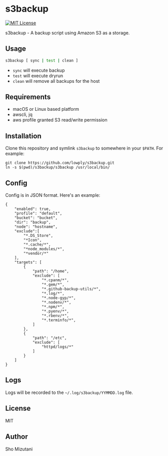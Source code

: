 # s3backup

[![MIT License](http://img.shields.io/badge/license-MIT-blue.svg?style=flat-square)][license]

[license]: https://github.com/lowply/lacrosse/blob/master/LICENSE

s3backup - A backup script using Amazon S3 as a storage.

## Usage

```bash
s3backup [ sync | test | clean ]
```

- `sync` will execute backup
- `test` will execute dryrun
- `clean` will remove all backups for the host

## Requirements

- macOS or Linux based platform
- awscli, jq
- aws profile granted S3 read/write permission

## Installation

Clone this repository and symlink `s3backup` to somewhere in your `$PATH`. For example:

```
git clone https://github.com/lowply/s3backup.git
ln -s $(pwd)/s3backup/s3backup /usr/local/bin/
```

## Config

Config is in JSON format. Here's an example:

```
{
    "enabled": true,
    "profile": "default",
    "bucket": "bucket",
    "dir": "backup",
    "node": "hostname",
    "exclude":[
        "*.DS_Store",
        "*Icon",
        "*.cache/*",
        "*node_modules/*",
        "*vendor/*"
    ],
    "targets": [
        {
            "path": "/home",
            "exclude": [
                "*.cpanm/*",
                "*.gem/*",
                "*.github-backup-utils/*",
                "*.log/*",
                "*.node-gyp/*",
                "*.nodenv/*",
                "*.npm/*",
                "*.pyenv/*",
                "*.rbenv/*",
                "*.terminfo/*",
            ]
        },
        {
            "path": "/etc",
            "exclude": [
                "httpd/logs/*"
            ]
        }
    ]
}
```

## Logs

Logs will be recorded to the `~/.log/s3backup/YYMMDD.log` file.

## License

MIT

## Author

Sho Mizutani
